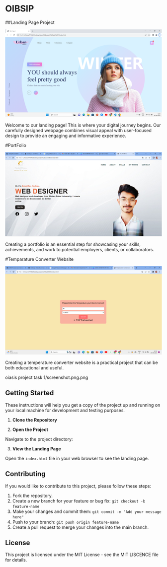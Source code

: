 # OIBSIP

##Landing Page Project

![image](https://github.com/YBalajiRao/OIBSIP/blob/main/oiasis%20project%20task%201/screenshot.png.png)



Welcome to our landing page! This is where your digital journey begins. Our carefully designed webpage combines visual appeal with user-focused design to provide an engaging and informative experience. 

#PortFolio

![image](https://github.com/YBalajiRao/OIBSIP/blob/main/oiasis%20task%202/Screenshot%202023-09-29%20071820.png)

Creating a portfolio is an essential step for showcasing your skills, achievements, and work to potential employers, clients, or collaborators.


#Temparature Converter Website



![image](https://github.com/YBalajiRao/OIBSIP/blob/main/oiasis%20task%203/Screenshot%202023-09-29%20072543.png)

Creating a temperature converter website is a practical project that can be both educational and useful. 



oiasis project task 1/screenshot.png.png

## Getting Started

These instructions will help you get a copy of the project up and running on your local machine for development and testing purposes.

1. **Clone the Repository**


2. **Open the Project**

Navigate to the project directory:


3. **View the Landing Page**

Open the `index.html` file in your web browser to see the landing page.

## Contributing

If you would like to contribute to this project, please follow these steps:

1. Fork the repository.
2. Create a new branch for your feature or bug fix: `git checkout -b feature-name`
3. Make your changes and commit them: `git commit -m "Add your message here"`
4. Push to your branch: `git push origin feature-name`
5. Create a pull request to merge your changes into the main branch.

## License

This project is licensed under the MIT License - see the MIT LISCENCE file for details.



